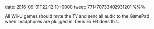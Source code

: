date: 2016-09-01T22:12:10+0000
tweet: 771470733402931201
%%%

All Wii-U games should mute the TV and send all audio to the GamePad when headphones are plugged in. Deus Ex HR does this.
